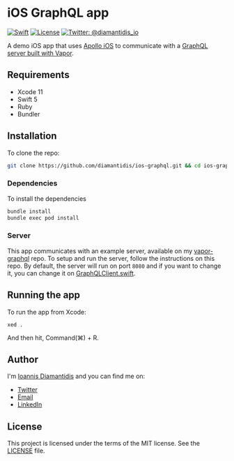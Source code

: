 # iOS GraphQL app
[![Swift](https://img.shields.io/badge/Swift-5-f05038.svg)](https://swift.org)
[![License](https://img.shields.io/badge/license-MIT-blue.svg)](LICENSE)
[![Twitter: @diamantidis_io](https://img.shields.io/badge/Twitter-@diamantidis_io-blue.svg?logo=twitter&color=1da1f2&style=flat)](https://twitter.com/diamantidis_io)

A demo iOS app that uses [Apollo iOS] to communicate with a [GraphQL server built with Vapor].

## Requirements
* Xcode 11
* Swift 5
* Ruby
* Bundler

## Installation

To clone the repo:

```sh
git clone https://github.com/diamantidis/ios-graphql.git && cd ios-graphql
```

### Dependencies 

To install the dependencies
```sh
bundle install
bundle exec pod install
```

### Server

This app communicates with an example server, available on my [vapor-graphql] repo. To setup and run the server, follow the instructions on this repo. By default, the server will run on port `8080` and if you want to change it, you can change it on  [GraphQLClient.swift].

## Running the app

To run the app from Xcode:
```
xed .
```
And then hit, Command(⌘) + R.

## Author
I'm [Ioannis Diamantidis] and you can find me on:
* [Twitter]
* [Email]
* [LinkedIn]

## License

This project is licensed under the terms of the MIT license. See the [LICENSE] file.

[Apollo iOS]: https://github.com/apollographql/apollo-ios
[vapor-graphql]: https://github.com/diamantidis/vapor-graphql
[GraphQL server built with Vapor]: https://github.com/diamantidis/vapor-graphql

[GraphQLClient.swift]: iOSGraphQL/GraphQL/GraphQLClient.swift

[Ioannis Diamantidis]: https://diamantidis.github.io
[Twitter]: https://twitter.com/diamantidis_io
[LinkedIn]: http://linkedin.com/in/ioannis-diamantidis
[Email]: mailto:diamantidis@outlook.com
[LICENSE]: LICENSE
